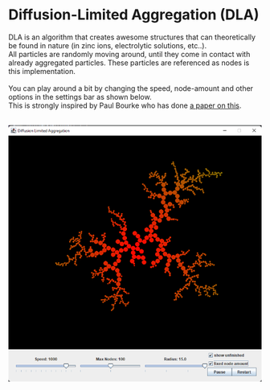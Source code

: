 # Diffusion-Limited Aggregation (DLA)
DLA is an algorithm that creates awesome structures that can theoretically be found in nature (in zinc ions, electrolytic solutions, etc..). <br />
All particles are randomly moving around, until they come in contact with already aggregated particles. These particles are referenced as nodes is this implementation.  <br />
<br />
You can play around a bit by changing the speed, node-amount and other options in the settings bar as shown below.  <br />
This is strongly inspired by Paul Bourke who has done <a href="http://paulbourke.net/fractals/dla/">a paper on this</a>. <br /> <br />

![example screenshot](https://github.com/jmjumper/DiffusionLimitedAggregation/blob/master/img/example.png)
